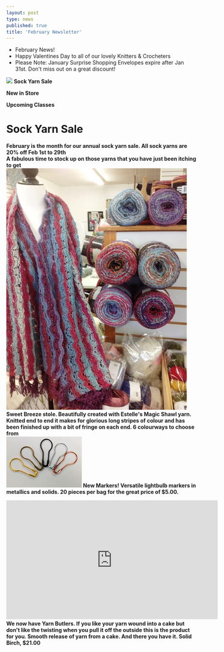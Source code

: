 ```yaml
---
layout: post
type: news
published: true
title: 'February Newsletter'
---
```


- February News!
- Happy Valentines Day to all of our lovely Knitters & Crocheters
- Please Note: January Surprise Shopping Envelopes expire after Jan 31st. Don't miss out on a great discount!

<img src="/img/valendines.jpg" />
<strong>Sock Yarn Sale<br />

New in Store<br />

Upcoming Classes<br />

<h1>Sock Yarn Sale</h1>

February is the month for our annual sock yarn sale. All sock yarns are 20% off
<strong>Feb 1st to 29th</strong><br />
A fabulous time to stock up on those yarns that you have just been itching to get
<br />
<img src="/img/stole.jpg" />
Sweet Breeze stole. Beautifully created with Estelle's Magic Shawl yarn. Knitted end to end it makes for glorious long stripes of colour and has been finished up with a bit of fringe on each end. 6 colourways to choose from
<br />
<img src="/img/markers.jpg" />
<strong>New Markers!</strong>
Versatile lightbulb markers in metallics and solids. 20 pieces per bag for the great price of $5.00.
<br />
<iframe width="560" height="315" src="https://www.youtube.com/embed/lvNO_bjyV-M" frameborder="0" allow="accelerometer; autoplay; encrypted-media; gyroscope; picture-in-picture" allowfullscreen></iframe>
We now have Yarn Butlers. If you like your yarn wound into a cake but don't like the twisting when you pull it off the outside this is the product for you. Smooth release of yarn from a cake.
And there you have it.
Solid Birch, $21.00 
